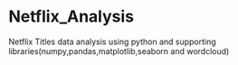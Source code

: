 # Netflix_Analysis
Netflix  Titles data analysis using python and supporting libraries(numpy,pandas,matplotlib,seaborn and wordcloud) 
